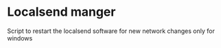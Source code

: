 # Localsend manger
 Script to restart the localsend software for new network changes only for windows
